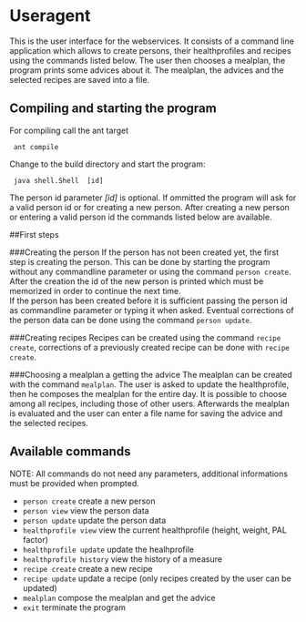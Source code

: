 # Useragent
This is the user interface for the webservices. It consists of a command line application which allows to create persons, their healthprofiles 
and recipes using the commands listed below. The user then chooses a mealplan, the program prints some advices about it. The mealplan, 
the advices and the selected recipes are saved into a file.

## Compiling and starting the program  
For compiling call the ant target  

     ant compile

Change to the build directory and start the program:  

     java shell.Shell  [id]  

The person id parameter _[id]_ is optional. If ommitted the program will ask for a valid person id or for creating a new person. 
After creating a new person or entering a valid person id the commands listed below are available.

##First steps

###Creating the person
If the person has not been created yet, the first step is creating the person. This can be done by starting the program without any 
commandline parameter or using the command ```person create```. After the creation the id of the new person is printed which must be 
memorized in order to continue the next time.  
If the person has been created before it is sufficient passing the person id as commandline parameter or typing it when asked.
Eventual corrections of the person data can be done using the command ```person update```.

###Creating recipes
Recipes can be created using the command ```recipe create```, corrections of a previously created recipe can be done 
with ```recipe create```.

###Choosing a mealplan a getting the advice
The mealplan can be created with the command ```mealplan```. The user is asked to update the healthprofile, then he composes the mealplan 
for the entire day. It is possible to choose among all recipes, including those of other users. Afterwards the mealplan is evaluated and 
the user can enter a file name for saving the advice and the selected recipes.

## Available commands
NOTE: All commands do not need any parameters, additional informations must be provided when prompted.
* ```person create``` create a new person
* ```person view``` view the person data
* ```person update``` update the person data
* ```healthprofile view``` view the current healthprofile (height, weight, PAL factor)
* ```healthprofile update``` update the healhprofile
* ```healthprofile history``` view the history of a measure
* ```recipe create```  create a new recipe
* ```recipe update``` update a recipe (only recipes created by the user can be updated)
* ```mealplan``` compose the mealplan and get the advice
* ```exit``` terminate the program
